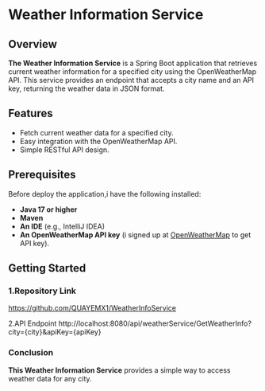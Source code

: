 # Weather Information Service

## Overview

**The Weather Information Service** is a Spring Boot application that retrieves current weather information for a specified city using the OpenWeatherMap API. This service provides an endpoint that accepts a city name and an API key, returning the weather data in JSON format.

## Features

- Fetch current weather data for a specified city.
- Easy integration with the OpenWeatherMap API.
- Simple RESTful API design.

## Prerequisites

Before deploy the application,i have the following installed:

- **Java 17 or higher**
- **Maven**
- **An IDE** (e.g., IntelliJ IDEA)
- **An OpenWeatherMap API key** (i signed up at [OpenWeatherMap](https://openweathermap.org/api) to get API key).

## Getting Started

### 1.Repository Link
   https://github.com/QUAYEMX1/WeatherInfoService

   2.API Endpoint
   http://localhost:8080/api/weatherService/GetWeatherInfo?city={city}&apiKey={apiKey}

### Conclusion
**This Weather Information Service** provides a simple way to access weather data for any city.
